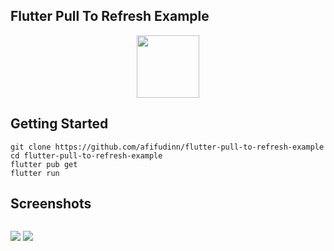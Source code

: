 ## Flutter Pull To Refresh Example

<p align="center">
  <img src="https://avatars.githubusercontent.com/u/94339143?v=4" width=100/>
</p>

## Getting Started

```
git clone https://github.com/afifudinn/flutter-pull-to-refresh-example
cd flutter-pull-to-refresh-example
flutter pub get
flutter run
```

## Screenshots

<p style="float: left;">
  <img src="https://github.com/afifudinn/flutter-pull-to-refresh-example/blob/main/screenshots/1.png"/>
  <img src="https://github.com/afifudinn/flutter-pull-to-refresh-example/blob/main/screenshots/2.png"/>
</p>
